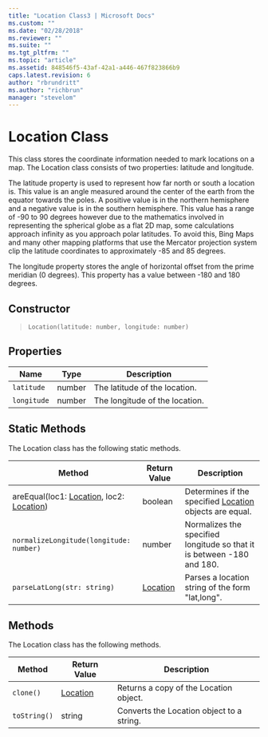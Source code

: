 ```yaml
---
title: "Location Class3 | Microsoft Docs"
ms.custom: ""
ms.date: "02/28/2018"
ms.reviewer: ""
ms.suite: ""
ms.tgt_pltfrm: ""
ms.topic: "article"
ms.assetid: 848546f5-43af-42a1-a446-467f823866b9
caps.latest.revision: 6
author: "rbrundritt"
ms.author: "richbrun"
manager: "stevelom"
---
```

# Location Class
This class stores the coordinate information needed to mark locations on a map. The Location class consists of two properties: latitude and longitude. 

The latitude property is used to represent how far north or south a location is. This value is an angle measured around the center of the earth from the equator towards the poles. A positive value is in the northern hemisphere and a negative value is in the southern hemisphere. This value has a range of -90 to 90 degrees however due to the mathematics involved in representing the spherical globe as a flat 2D map, some calculations approach infinity as you approach polar latitudes. To avoid this, Bing Maps and many other mapping platforms that use the Mercator projection system clip the latitude coordinates to approximately -85 and 85 degrees. 

The longitude property stores the angle of horizontal offset from the prime meridian (0 degrees). This property has a value between -180 and 180 degrees. 

## Constructor

> `Location(latitude: number, longitude: number)`

## Properties

Name           | Type          | Description
-------------- | ------------- | --------------------
`latitude`     | number        | The latitude of the location.
`longitude`    | number        | The longitude of the location.

## Static Methods

The Location class has the following static methods.

Method                                       | Return Value  | Description
-------------------------------------------- | ------------- | --------------------------------
areEqual(loc1: [Location](../v8-web-control/location-class.md), loc2: [Location](../v8-web-control/location-class.md))   | boolean       | Determines if the specified [Location](../v8-web-control/location-class.md) objects are equal.
`normalizeLongitude(longitude: number)`       | number        | Normalizes the specified longitude so that it is between -180 and 180.
`parseLatLong(str: string)` | [Location](../v8-web-control/location-class.md) | Parses a location string of the form "lat,long". 

## Methods

The Location class has the following methods.

Method               | Return Value         | Description
-------------------- | -------------------- | ----------------------------------
`clone()`            | [Location](../v8-web-control/location-class.md)             | Returns a copy of the Location object.
`toString()`         | string               | Converts the Location object to a string.
